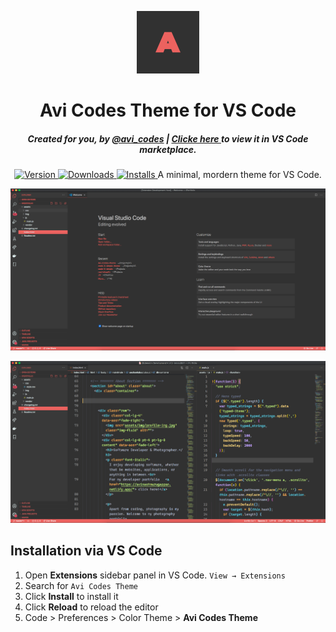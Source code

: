 <p align="center">
  <img alt="Avi Codes Logo" src="Logo.png" width="100" />
</p>
<h1 align="center">
 Avi Codes Theme for VS Code
</h1>
<h5 align="center">Created for you, by <a href="https://www.instagram.com/avi_codes">@avi_codes</a> | <a href="https://marketplace.visualstudio.com/items?itemName=AvinashM.Avi-Codes-theme"> Clicke here </a> to view it in VS Code marketplace.</h5>
<p align="center">
  <a href="https://marketplace.visualstudio.com/items?itemName=AvinashM.Avi-Codes-theme">
    <img alt="Version" src="https://vsmarketplacebadge.apphb.com/version/AvinashM.Avi-Codes-theme.svg" />
  </a>
  <a href="https://marketplace.visualstudio.com/items?itemName=AvinashM.Avi-Codes-theme">
    <img alt="Downloads" src="https://vsmarketplacebadge.apphb.com/downloads/AvinashM.Avi-Codes-theme.svg" />
  </a>
  <a href="https://marketplace.visualstudio.com/items?itemName=AvinashM.Avi-Codes-theme">
    <img alt="Installs" src="https://vsmarketplacebadge.apphb.com/installs/AvinashM.Avi-Codes-theme.svg" />
  </a>
  A minimal, mordern theme for VS Code</a>.
</p>

![demo2](demo1.png)

![demo1](demo.png)


## Installation via VS Code

1. Open **Extensions** sidebar panel in VS Code. `View → Extensions`
2. Search for `Avi Codes Theme`
3. Click **Install** to install it
4. Click **Reload** to reload the editor
5. Code > Preferences > Color Theme > **Avi Codes Theme**
